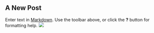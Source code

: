 ## A New Post

Enter text in [Markdown](http://daringfireball.net/projects/markdown/). Use the toolbar above, or click the **?** button for formatting help.
![](//1093899_583151541726136_763496220_o.png)